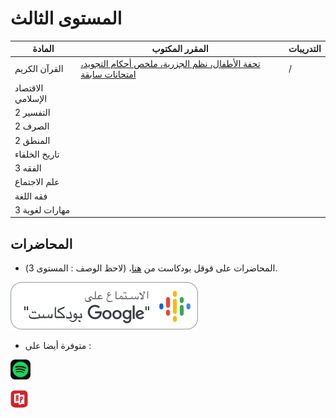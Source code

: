 # المستوى الثالث

| المادة            | المقرر المكتوب                                                                                                                                           | التدريبات |
|------------------|------------------|-------------------|
| القرآن الكريم     | [تحفة الأطفال، نظم الجزرية، ملخص أحكام التجويد، امتحانات سابقة](https://drive.google.com/drive/folders/1VVcXPtRkGGPebDCk0TR1iFHC-bBO9ld5?usp=drive_link) | /         |
| الاقتصاد الإسلامي |                                                                                                                                                          |           |
| التفسير 2         |                                                                                                                                                          |           |
| الصرف 2           |                                                                                                                                                          |           |
| المنطق 2          |                                                                                                                                                          |           |
| تاريخ الخلفاء     |                                                                                                                                                          |           |
| الفقه 3           |                                                                                                                                                          |           |
| علم الاجتماع      |                                                                                                                                                          |           |
| فقه اللغة         |                                                                                                                                                          |           |
| مهارات لغوية 3    |                                                                                                                                                          |           |

## المحاضرات

-   المحاضرات على قوقل بودكاست من [هنا](https://podcasts.google.com/feed/aHR0cHM6Ly9hbmNob3IuZm0vcy81NDQ3MzVlOC9wb2RjYXN0L3Jzcw==)، (لاحظ الوصف : المستوى 3).

[![](f5266-ar_google_podcasts_badge_8x.webp)](https://podcasts.google.com/feed/aHR0cHM6Ly9hbmNob3IuZm0vcy81NDQ3MzVlOC9wb2RjYXN0L3Jzcw==)

-   متوفرة أيضا على :

[![](spotify.png)](https://open.spotify.com/show/2sfs0PVSjgKrTcnxMliOBT)

[![](radiopublic.png)](https://radiopublic.com/-6vaOnd)
